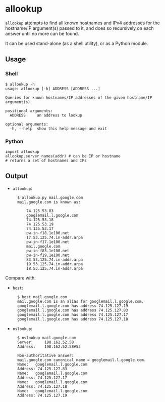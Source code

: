 # allookup 

`allookup` attempts to find all known hostnames and IPv4 addresses for the hostname/IP argument(s) passed to it, and does so recursively on each answer until no more can be found.

It can be used stand-alone (as a shell utility), or as a Python module.

## Usage

### Shell

	$ allookup -h
	usage: allookup [-h] ADDRESS [ADDRESS ...]

    Queries for known hostnames/IP addresses of the given hostname/IP argument(s)

    positional arguments:
      ADDRESS     an address to lookup

    optional arguments:
      -h, --help  show this help message and exit

### Python

	import allookup
	allookup.server_names(addr) # can be IP or hostname
	# returns a set of hostnames and IPs

## Output

* `allookup`:

		$ allookup.py mail.google.com
		mail.google.com is known as:

            74.125.53.83
            googlemail.l.google.com
            74.125.53.18
            74.125.53.19
            74.125.53.17
            pw-in-f18.1e100.net
            17.53.125.74.in-addr.arpa
            pw-in-f17.1e100.net
            mail.google.com
            pw-in-f83.1e100.net
            pw-in-f19.1e100.net
            83.53.125.74.in-addr.arpa
            19.53.125.74.in-addr.arpa
            18.53.125.74.in-addr.arpa

Compare with:

* `host`:

		$ host mail.google.com
		mail.google.com is an alias for googlemail.l.google.com.
		googlemail.l.google.com has address 74.125.127.19
		googlemail.l.google.com has address 74.125.127.83
		googlemail.l.google.com has address 74.125.127.17
		googlemail.l.google.com has address 74.125.127.18

* `nslookup`:

		$ nslookup mail.google.com
		Server:		198.162.52.58
		Address:	198.162.52.58#53
		
		Non-authoritative answer:
		mail.google.com	canonical name = googlemail.l.google.com.
		Name:	googlemail.l.google.com
		Address: 74.125.127.83
		Name:	googlemail.l.google.com
		Address: 74.125.127.17
		Name:	googlemail.l.google.com
		Address: 74.125.127.18
		Name:	googlemail.l.google.com
		Address: 74.125.127.19
